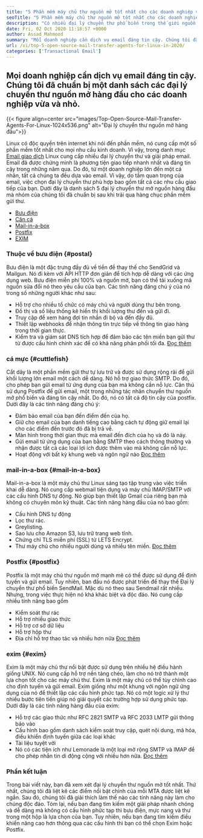 ```yaml
---
title: "5 Phần mềm máy chủ thư nguồn mở tốt nhất cho các doanh nghiệp vào năm 2020" 
seoTitle: "5 Phần mềm máy chủ thư nguồn mở tốt nhất cho các doanh nghiệp vào năm 2020" 
description: "Có nhiều đại lý chuyển thư phổ biến trong thế giới nguồn mở để thiết lập dịch vụ email của riêng bạn như Gmail. Chúng tôi đã lọt vào danh sách 5 máy chủ thư hàng đầu." 
date: Fri, 02 Oct 2020 11:18:57 +0000
author: Assad Mahmood
summary: "Mỗi doanh nghiệp cần dịch vụ email đáng tin cậy. Chúng tôi đã chuẩn bị một danh sách các đại lý chuyển thư nguồn mở hàng đầu cho các doanh nghiệp vừa và nhỏ." 
url: /vi/top-5-open-source-mail-transfer-agents-for-linux-in-2020/
categories: ['Transactional Email']
---
```


## Mọi doanh nghiệp cần dịch vụ email đáng tin cậy. Chúng tôi đã chuẩn bị một danh sách các đại lý chuyển thư nguồn mở hàng đầu cho các doanh nghiệp vừa và nhỏ.

{{< figure align=center src="images/Top-Open-Source-Mail-Transfer-Agents-For-Linux-1024x536.png" alt="Đại lý chuyển thư nguồn mở hàng đầu">}}

Linux có độc quyền trên internet khi nói đến phần mềm, nó cung cấp một số phần mềm tốt nhất cho mọi nhu cầu kinh doanh. Vì vậy, trong danh mục [Email giao dịch][1] Linux cung cấp nhiều đại lý chuyển thư và giải pháp email.
Email đã được chứng minh là phương tiện giao tiếp nhanh nhất và đáng tin cậy trong những năm qua. Do đó, từ một doanh nghiệp lớn đến một cá nhân, tất cả chúng ta đều dựa vào email. Vì vậy, do tầm quan trọng của email, việc chọn đại lý chuyển thư phù hợp bao gồm tất cả các nhu cầu giao tiếp của bạn.
Dưới đây là danh sách 5 đại lý chuyển thư mở nguồn hàng đầu mà nhóm của chúng tôi đã chuẩn bị sau khi trải qua hàng chục phần mềm gửi thư.
  * [Bưu điện][2]
  * [Căn cá][3]
  * [Mail-in-a-box][4]
  * [Postfix][5]
  * [EXIM][6]


### **Thuộc về bưu điện** {#postal}

Bưu điện là một đặc trưng đầy đủ về tiền đề thay thế cho SendGrid và Mailgun. Nó đi kèm với API HTTP đơn giản để tích hợp dễ dàng với các ứng dụng web. Bưu điện miễn phí 100% và nguồn mở, bạn có thể tải xuống mã nguồn sửa đổi nó theo yêu cầu của bạn.
Các tính năng đáng chú ý của nó trong số những người khác như sau:
  * Hỗ trợ cho nhiều tổ chức có máy chủ và người dùng thư bên trong.
  * Đồ thị và số liệu thống kê hiển thị khối lượng thư đến và gửi đi.
  * Truy cập để xem hàng đợi tin nhắn đi bộ và đến đầy đủ.
  * Thiết lập webhooks để nhận thông tin trực tiếp về thông tin giao hàng trong thời gian thực.
  * Kiểm tra và giám sát DNS tích hợp để đảm bảo các tên miền bạn gửi thư từ được cấu hình chính xác để có khả năng phân phối tối đa.
    [Đọc thêm][7]


### **cá mực** {#cuttlefish}

Cắt dây là một phần mềm gửi thư tự lưu trữ và được sử dụng rộng rãi để gửi khối lượng lớn email một cách dễ dàng. Nó hỗ trợ giao thức SMTP. Do đó, cho phép bạn gửi email từ ứng dụng của bạn mà không cần nỗ lực. Căn thú sử dụng Postfix để gửi email, một trong những tác nhân chuyển thư nguồn mở phổ biến và đáng tin cậy nhất. Do đó, nó có tất cả độ tin cậy của postfix.
Dưới đây là các tính năng đáng chú ý:
  * Đảm bảo email của bạn đến điểm đến của họ.
  * Giữ cho email của bạn danh tiếng cao bằng cách tự động giữ email lại cho các điểm đến trước đó đã bị trả về.
  * Màn hình trong thời gian thực mà email đến đích của họ và đó là nảy.
  * Gửi email từ ứng dụng của bạn bằng SMTP theo cách thông thường và nhận được tất cả các loại lợi ích được thêm vào mà không cần nỗ lực.
  * Hoạt động với bất kỳ khung web và ngôn ngữ nào
    [Đọc thêm][8]


### **mail-in-a-box** {#mail-in-a-box}

Mail-in-a-box là một máy chủ thư Linux sáng tạo tập trung vào việc triển khai dễ dàng. Nó cung cấp webmail tiện dụng và máy chủ IMAP/SMTP với các cấu hình DNS tự động. Nó giúp bạn thiết lập Gmail của riêng bạn mà không có chuyên môn kỹ thuật. Các tính năng hàng đầu của nó bao gồm:
  * Cấu hình DNS tự động
  * Lọc thư rác.
  * Greylisting.
  * Sao lưu cho Amazon S3, lưu trữ trang web tĩnh.
  * Chứng chỉ TLS miễn phí (SSL) từ LETS Encrypt.
  * Thư máy chủ cho nhiều người dùng và nhiều tên miền.
    [Đọc thêm][9]


### **Postfix** {#postfix}

Postfix là một máy chủ thư nguồn mở mạnh mẽ có thể được sử dụng để định tuyến và gửi email. Tuy nhiên, ban đầu nó được phát triển để thay thế Đại lý chuyển thư phổ biến SendMail. Mặc dù nó theo sau Sendmail rất nhiều. Nhưng, trong việc thực hiện nó khá khác biệt và độc đáo. Nó cung cấp nhiều tính năng bao gồm
  * Kiểm soát thư rác
  * Hỗ trợ nhiều giao thức
  * Hỗ trợ cơ sở dữ liệu
  * Hỗ trợ hộp thư
  * Địa chỉ hỗ trợ thao tác và nhiều hơn nữa
    [Đọc thêm][10]


### **exim** {#exim}

Exim là một máy chủ thư nổi bật được sử dụng trên nhiều hệ điều hành giống UNIX. Nó cung cấp hỗ trợ nền tảng chéo, làm cho nó trở thành một lựa chọn tốt cho các máy chủ thư. Exim là một máy chủ có thể tùy chỉnh cao cho định tuyến và gửi email. Exim giống như một khung với ngôn ngữ ứng dụng của nó để thiết lập các cấu hình phức tạp. Nó có một logic xử lý thư nhiều bước tiên tiến giúp nó giải quyết các trường hợp sử dụng phức tạp. Dưới đây là các tính năng hàng đầu của exim:
  * Hỗ trợ các giao thức như RFC 2821 SMTP và RFC 2033 LMTP gửi thông báo vào
  * Cấu hình bao gồm danh sách kiểm soát truy cập, quét nội dung, mã hóa, điều khiển định tuyến giữa các loại khác
  * Tài liệu tuyệt vời
  * Nó có các tiện ích như Lemonade là một loại mở rộng SMTP và IMAP để cho phép nhắn tin di động cộng với nhiều hơn nữa.
    [Đọc thêm][11]

### Phần kết luận
Trong bài viết này, bạn đã xem xét đại lý chuyển thư nguồn mở tốt nhất. Thứ nhất, chúng tôi đã liệt kê các điểm nổi bật chính của mỗi MTA được liệt kê ngắn. Sau đó, chúng tôi đã giải thích làm thế nào các tính năng này làm cho chúng độc đáo. Tóm lại, nếu bạn đang tìm kiếm một giải pháp nhanh chóng và dễ dàng mà không có cấu hình phức tạp thì bưu điện, mực nang và thư trong một hộp là lựa chọn của bạn. Tuy nhiên, nếu bạn đang tìm kiếm điều khiển nâng cao hơn thông qua các cấu hình thì bạn có thể chọn Exim hoặc Postfix.



[1]: https://products.containerize.com/transactional-email
[2]: #postal
[3]: #cuttlefish
[4]: #mail-in-a-box
[5]: #postfix
[6]: #exim
[7]: https://products.containerize.com/transactional-email/postal
[8]: https://products.containerize.com/transactional-email/cuttlefish
[9]: https://products.containerize.com/transactional-email/mail-in-a-box
[10]: https://products.containerize.com/transactional-email/postfix
[11]: https://products.containerize.com/transactional-email/exim
